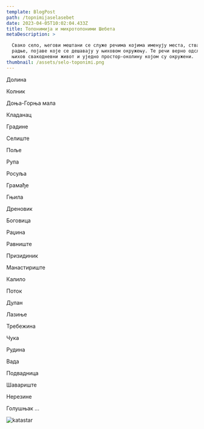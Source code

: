 ```yaml
---
template: BlogPost
path: /topnimijaselasebet
date: 2023-04-05T10:02:04.433Z
title: Топонимија и микротопоними Шебета
metaDescription: >

  Свако село, његови мештани се служе речима којима именују места, ствари,
  радње, појаве које се дешавају у њиховом окружењу. Те речи верно одсликавају
  њихов свакодневни живот и уједно простор-околину којом су окружени.
thumbnail: /assets/selo-toponimi.png
---
```

Долина

Колник

Доња-Горња мала

Кладанац

Градине

Селиште

Поље

Рупа

Росуља

Грамађе

Гњила

Дреновик

Боговица

Раџина

Равниште

Призидиник

Манастириште

Калило

Поток

Дулан

Лазиње

Требежина

Чука

Рудина

Вада

Подвадница

Шавариште

Нерезине

Голушњак ...

![katastar](/assets/finish+++++++++++++++++.jpg "toponimi sa katastra")

![]()
